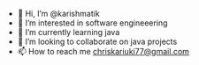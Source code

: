 - 👋 Hi, I’m @karishmatik
- 👀 I’m interested in software engineeering 
- 🌱 I’m currently learning java
- 💞️ I’m looking to collaborate on java projects
- 📫 How to reach me chriskariuki77@gmail.com

<!---
karishmatik/karishmatik is a ✨ special ✨ repository because its `README.md` (this file) appears on your GitHub profile.
You can click the Preview link to take a look at your changes.
--->
